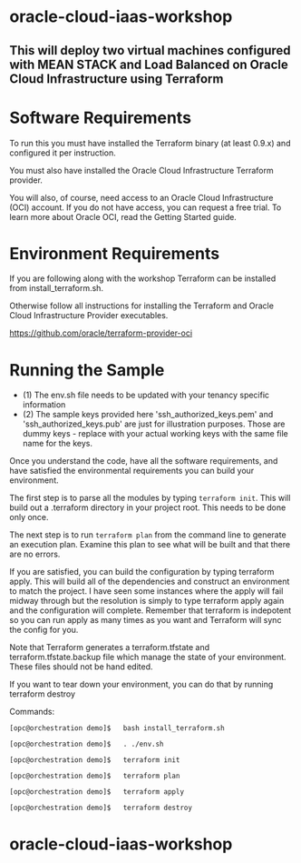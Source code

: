 # oracle-cloud-iaas-workshop

## This will deploy two virtual machines configured with MEAN STACK and Load Balanced on Oracle Cloud Infrastructure using Terraform

# Software Requirements

To run this you must have installed the Terraform binary (at least 0.9.x) and configured it per instruction.

You must also have installed the Oracle Cloud Infrastructure Terraform provider.

You will also, of course, need access to an Oracle Cloud Infrastructure (OCI) account. If you do not have access, you can request a free trial. To learn more about Oracle OCI, read the Getting Started guide.

# Environment Requirements

If you are following along with the workshop Terraform can be installed from install_terraform.sh.

Otherwise follow all instructions for installing the Terraform and Oracle Cloud Infrastructure Provider executables.

https://github.com/oracle/terraform-provider-oci


# Running the Sample
 - (1) The env.sh file needs to be updated with your tenancy specific information
 - (2) The sample keys provided here 'ssh_authorized_keys.pem' and 'ssh_authorized_keys.pub' are just for illustration purposes. Those are dummy keys - replace with your actual working keys with the same file name for the keys.

Once you understand the code, have all the software requirements, and have satisfied the environmental requirements you can build your environment.

The first step is to parse all the modules by typing ```terraform init```. This will build out a .terraform directory in your project root. This needs to be done only once.

The next step is to run ```terraform plan``` from the command line to generate an execution plan. Examine this plan to see what will be built and that there are no errors.

If you are satisfied, you can build the configuration by typing terraform apply. This will build all of the dependencies and construct an environment to match the project. I have seen some instances where the apply will fail midway through but the resolution is simply to type terraform apply again and the configuration will complete. Remember that terraform is indepotent so you can run apply as many times as you want and Terraform will sync the config for you.

Note that Terraform generates a terraform.tfstate and terraform.tfstate.backup file which manage the state of your environment. These files should not be hand edited.

If you want to tear down your environment, you can do that by running terraform destroy

Commands:
```
[opc@orchestration demo]$   bash install_terraform.sh

[opc@orchestration demo]$   . ./env.sh

[opc@orchestration demo]$   terraform init

[opc@orchestration demo]$   terraform plan

[opc@orchestration demo]$   terraform apply

[opc@orchestration demo]$   terraform destroy
```

# oracle-cloud-iaas-workshop
